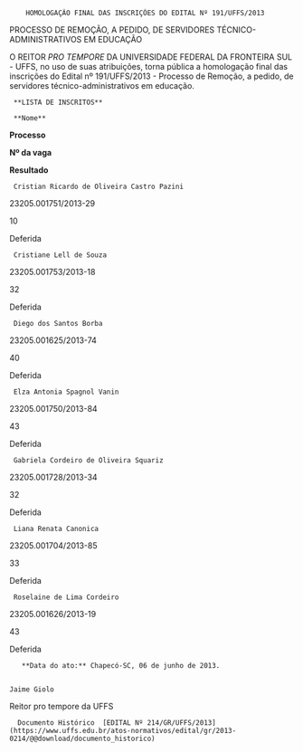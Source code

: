         HOMOLOGAÇÃO FINAL DAS INSCRIÇÕES DO EDITAL Nº 191/UFFS/2013  

PROCESSO DE REMOÇÃO, A PEDIDO, DE SERVIDORES TÉCNICO-ADMINISTRATIVOS EM EDUCAÇÃO

 O REITOR *PRO TEMPORE* DA UNIVERSIDADE FEDERAL DA FRONTEIRA SUL - UFFS, no uso de suas atribuições, torna pública a homologação final das inscrições do Edital nº 191/UFFS/2013 - Processo de Remoção, a pedido, de servidores técnico-administrativos em educação.

     **LISTA DE INSCRITOS**

     **Nome**

   **Processo**

   **Nº da vaga**

   **Resultado**

     Cristian Ricardo de Oliveira Castro Pazini

   23205.001751/2013-29

   10

   Deferida

     Cristiane Lell de Souza

   23205.001753/2013-18

   32

   Deferida

     Diego dos Santos Borba

   23205.001625/2013-74

   40

   Deferida

     Elza Antonia Spagnol Vanin

   23205.001750/2013-84

   43

   Deferida

     Gabriela Cordeiro de Oliveira Squariz

   23205.001728/2013-34

   32

   Deferida

     Liana Renata Canonica

   23205.001704/2013-85

   33

   Deferida

     Roselaine de Lima Cordeiro

   23205.001626/2013-19

   43

   Deferida

       **Data do ato:** Chapecó-SC, 06 de junho de 2013.   
 

    Jaime Giolo   
 Reitor pro tempore da UFFS 

      Documento Histórico  [EDITAL Nº 214/GR/UFFS/2013](https://www.uffs.edu.br/atos-normativos/edital/gr/2013-0214/@@download/documento_historico)     
      